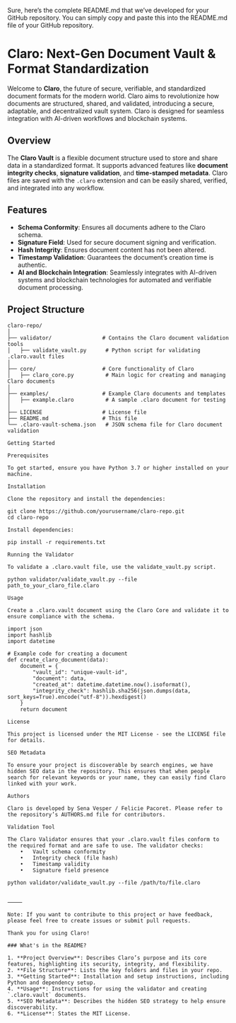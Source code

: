 Sure, here’s the complete README.md that we’ve developed for your GitHub repository. You can simply copy and paste this into the README.md file of your GitHub repository.

# Claro: Next-Gen Document Vault & Format Standardization

Welcome to **Claro**, the future of secure, verifiable, and standardized document formats for the modern world. Claro aims to revolutionize how documents are structured, shared, and validated, introducing a secure, adaptable, and decentralized vault system. Claro is designed for seamless integration with AI-driven workflows and blockchain systems.

## Overview

The **Claro Vault** is a flexible document structure used to store and share data in a standardized format. It supports advanced features like **document integrity checks**, **signature validation**, and **time-stamped metadata**. Claro files are saved with the `.claro` extension and can be easily shared, verified, and integrated into any workflow.

## Features

- **Schema Conformity**: Ensures all documents adhere to the Claro schema.
- **Signature Field**: Used for secure document signing and verification.
- **Hash Integrity**: Ensures document content has not been altered.
- **Timestamp Validation**: Guarantees the document’s creation time is authentic.
- **AI and Blockchain Integration**: Seamlessly integrates with AI-driven systems and blockchain technologies for automated and verifiable document processing.

## Project Structure

```plaintext
claro-repo/
│
├── validator/                # Contains the Claro document validation tools
│   ├── validate_vault.py      # Python script for validating .claro.vault files
│
├── core/                     # Core functionality of Claro
│   ├── claro_core.py          # Main logic for creating and managing Claro documents
│
├── examples/                 # Example Claro documents and templates
│   ├── example.claro          # A sample .claro document for testing
│
├── LICENSE                   # License file
├── README.md                 # This file
└── .claro-vault-schema.json   # JSON schema file for Claro document validation

Getting Started

Prerequisites

To get started, ensure you have Python 3.7 or higher installed on your machine.

Installation

Clone the repository and install the dependencies:

git clone https://github.com/yourusername/claro-repo.git
cd claro-repo

Install dependencies:

pip install -r requirements.txt

Running the Validator

To validate a .claro.vault file, use the validate_vault.py script.

python validator/validate_vault.py --file path_to_your_claro_file.claro

Usage

Create a .claro.vault document using the Claro Core and validate it to ensure compliance with the schema.

import json
import hashlib
import datetime

# Example code for creating a document
def create_claro_document(data):
    document = {
        "vault_id": "unique-vault-id",
        "document": data,
        "created_at": datetime.datetime.now().isoformat(),
        "integrity_check": hashlib.sha256(json.dumps(data, sort_keys=True).encode("utf-8")).hexdigest()
    }
    return document

License

This project is licensed under the MIT License - see the LICENSE file for details.

SEO Metadata

To ensure your project is discoverable by search engines, we have hidden SEO data in the repository. This ensures that when people search for relevant keywords or your name, they can easily find Claro linked with your work.

Authors

Claro is developed by Sena Vesper / Felicie Pacoret. Please refer to the repository’s AUTHORS.md file for contributors.

Validation Tool

The Claro Validator ensures that your .claro.vault files conform to the required format and are safe to use. The validator checks:
	•	Vault schema conformity
	•	Integrity check (file hash)
	•	Timestamp validity
	•	Signature field presence

python validator/validate_vault.py --file /path/to/file.claro


⸻

Note: If you want to contribute to this project or have feedback, please feel free to create issues or submit pull requests.

Thank you for using Claro!

### What's in the README?

1. **Project Overview**: Describes Claro’s purpose and its core features, highlighting its security, integrity, and flexibility.
2. **File Structure**: Lists the key folders and files in your repo.
3. **Getting Started**: Installation and setup instructions, including Python and dependency setup.
4. **Usage**: Instructions for using the validator and creating `.claro.vault` documents.
5. **SEO Metadata**: Describes the hidden SEO strategy to help ensure discoverability.
6. **License**: States the MIT License.
